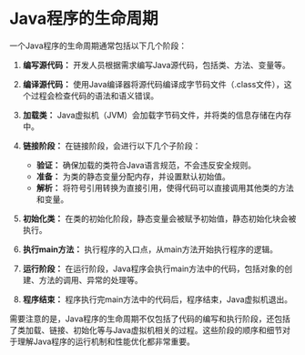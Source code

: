 # Java程序的生命周期

一个Java程序的生命周期通常包括以下几个阶段：

1. **编写源代码：** 开发人员根据需求编写Java源代码，包括类、方法、变量等。

2. **编译源代码：** 使用Java编译器将源代码编译成字节码文件（.class文件），这个过程会检查代码的语法和语义错误。

3. **加载类：** Java虚拟机（JVM）会加载字节码文件，并将类的信息存储在内存中。

4. **链接阶段：** 在链接阶段，会进行以下几个子阶段：

   - **验证：** 确保加载的类符合Java语言规范，不会违反安全规则。
   - **准备：** 为类的静态变量分配内存，并设置默认初始值。
   - **解析：** 将符号引用转换为直接引用，使得代码可以直接调用其他类的方法和变量。

5. **初始化类：** 在类的初始化阶段，静态变量会被赋予初始值，静态初始化块会被执行。

6. **执行main方法：** 执行程序的入口点，从main方法开始执行程序的逻辑。

7. **运行阶段：** 在运行阶段，Java程序会执行main方法中的代码，包括对象的创建、方法的调用、异常的处理等。

8. **程序结束：** 程序执行完main方法中的代码后，程序结束，Java虚拟机退出。

需要注意的是，Java程序的生命周期不仅包括了代码的编写和执行阶段，还包括了类加载、链接、初始化等与Java虚拟机相关的过程。这些阶段的顺序和细节对于理解Java程序的运行机制和性能优化都非常重要。
